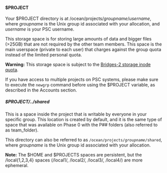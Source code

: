 

#### $PROJECT
Your $PROJECT directory is at /ocean/projects/*groupname*/*username*, where *groupname* is the Unix group id associated with your allocation, and *username* is your PSC username. 

This storage space is for storing large amounts of data and bigger files (>25GB) that are not required by the other team members. This space is the main userspace (private to each user) that charges against the group quota instead of the limited personal quota.

**Warning:**  This storage space is subject to the [Bridges-2 storage inode quota](https://www.psc.edu/resources/bridges-2/user-guide/#inode-quota).

If you have access to multiple projects on PSC systems, please make sure to execute the `newgrp` command before using the $PROJECT variable, as described in the Accounts section.

##### $PROJECT/../shared
This is a space inside the project that is writable by everyone in your specific group. This location is created by default, and it is the same type of space that was available on Phase 0 with the P## folders (also referred to as team_folder).

This directory can also be referred to as <code>/ocean/projects/<em>groupname</em>/shared</code>, where *groupname* is the Unix group id associated with your allocation.

**Note:** The $HOME and $PROJECTS spaces are persistent, but the /local{1,2,3,4} spaces (/local1/, /local2/, /local3/, /local4/) are more ephemeral.

